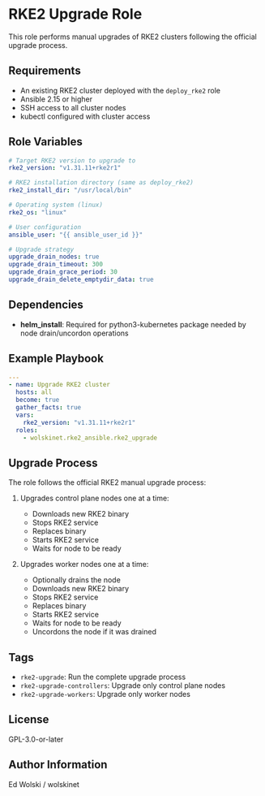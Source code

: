 # RKE2 Upgrade Role

This role performs manual upgrades of RKE2 clusters following the official upgrade process.

## Requirements

- An existing RKE2 cluster deployed with the `deploy_rke2` role
- Ansible 2.15 or higher
- SSH access to all cluster nodes
- kubectl configured with cluster access

## Role Variables

```yaml
# Target RKE2 version to upgrade to
rke2_version: "v1.31.11+rke2r1"

# RKE2 installation directory (same as deploy_rke2)
rke2_install_dir: "/usr/local/bin"

# Operating system (linux)
rke2_os: "linux"

# User configuration
ansible_user: "{{ ansible_user_id }}"

# Upgrade strategy
upgrade_drain_nodes: true
upgrade_drain_timeout: 300
upgrade_drain_grace_period: 30
upgrade_drain_delete_emptydir_data: true
```

## Dependencies

- **helm_install**: Required for python3-kubernetes package needed by node drain/uncordon operations

## Example Playbook

```yaml
---
- name: Upgrade RKE2 cluster
  hosts: all
  become: true
  gather_facts: true
  vars:
    rke2_version: "v1.31.11+rke2r1"
  roles:
    - wolskinet.rke2_ansible.rke2_upgrade
```

## Upgrade Process

The role follows the official RKE2 manual upgrade process:

1. Upgrades control plane nodes one at a time:
   - Downloads new RKE2 binary
   - Stops RKE2 service
   - Replaces binary
   - Starts RKE2 service
   - Waits for node to be ready

2. Upgrades worker nodes one at a time:
   - Optionally drains the node
   - Downloads new RKE2 binary
   - Stops RKE2 service
   - Replaces binary
   - Starts RKE2 service
   - Waits for node to be ready
   - Uncordons the node if it was drained

## Tags

- `rke2-upgrade`: Run the complete upgrade process
- `rke2-upgrade-controllers`: Upgrade only control plane nodes
- `rke2-upgrade-workers`: Upgrade only worker nodes

## License

GPL-3.0-or-later

## Author Information

Ed Wolski / wolskinet